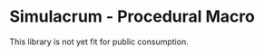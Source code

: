Simulacrum - Procedural Macro
==================================================================

This library is not yet fit for public consumption.